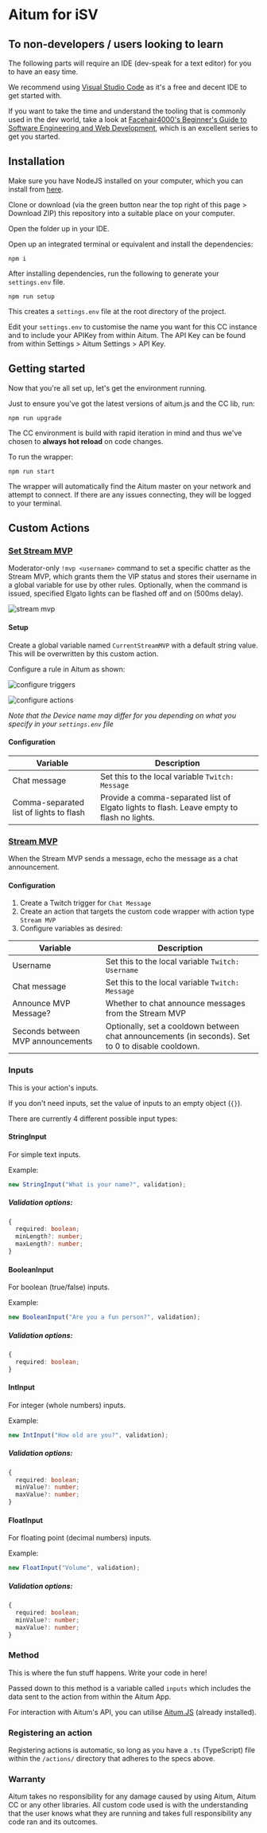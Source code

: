 # Aitum for iSV

## To non-developers / users looking to learn

The following parts will require an IDE (dev-speak for a text editor) for you to have an easy time.

We recommend using [Visual Studio Code](https://code.visualstudio.com/) as it's a free and decent IDE to get started with.

If you want to take the time and understand the tooling that is commonly used in the dev world, take a look at [Facehair4000's Beginner's Guide to Software Engineering and Web Development](https://www.youtube.com/watch?v=Wt47gSihb5s&list=PLJjxqjPti-LfbLhTs-XSNecyqBOtRB0fS), which is an excellent series to get you started.

## Installation

Make sure you have NodeJS installed on your computer, which you can install from [here](https://nodejs.org/en/).

Clone or download (via the green button near the top right of this page > Download ZIP) this repository into a suitable place on your computer.

Open the folder up in your IDE.

Open up an integrated terminal or equivalent and install the dependencies:

```
npm i
```

After installing dependencies, run the following to generate your `settings.env` file.

```
npm run setup
```

This creates a `settings.env` file at the root directory of the project.

Edit your `settings.env` to customise the name you want for this CC instance and to include your APIKey from within Aitum.
The API Key can be found from within Settings > Aitum Settings > API Key.

## Getting started

Now that you're all set up, let's get the environment running.

Just to ensure you've got the latest versions of aitum.js and the CC lib, run:

```
npm run upgrade
```

The CC environment is build with rapid iteration in mind and thus we've chosen to **always hot reload** on code changes.

To run the wrapper:

```
npm run start
```

The wrapper will automatically find the Aitum master on your network and attempt to connect.
If there are any issues connecting, they will be logged to your terminal.

## Custom Actions

### [Set Stream MVP](src/actions/SetStreamMVP.ts)

Moderator-only `!mvp <username>` command to set a specific chatter as the Stream MVP, which grants them the VIP status and stores their username in a global variable for use by other rules. Optionally, when the command is issued, specified Elgato lights can be flashed off and on (500ms delay).

![stream mvp](assets/stream-mvp.png)

#### Setup

Create a global variable named `CurrentStreamMVP` with a default string value. This will be overwritten by this custom action.

Configure a rule in Aitum as shown:

![configure triggers](assets/stream-mvp-rule-triggers.png)

![configure actions](assets/stream-mvp-rule-actions.png)

_Note that the Device name may differ for you depending on what you specify in your `settings.env` file_

#### Configuration

| Variable                                | Description                                                                               |
| --------------------------------------- | ----------------------------------------------------------------------------------------- |
| Chat message                            | Set this to the local variable `Twitch: Message`                                          |
| Comma-separated list of lights to flash | Provide a comma-separated list of Elgato lights to flash. Leave empty to flash no lights. |

### [Stream MVP](src/actions/StreamMVP.ts)

When the Stream MVP sends a message, echo the message as a chat announcement.

#### Configuration

1. Create a Twitch trigger for `Chat Message`
2. Create an action that targets the custom code wrapper with action type `Stream MVP`
3. Configure variables as desired:

| Variable                          | Description                                                                                       |
| --------------------------------- | ------------------------------------------------------------------------------------------------- |
| Username                          | Set this to the local variable `Twitch: Username`                                                 |
| Chat message                      | Set this to the local variable `Twitch: Message`                                                  |
| Announce MVP Message?             | Whether to chat announce messages from the Stream MVP                                             |
| Seconds between MVP announcements | Optionally, set a cooldown between chat announcements (in seconds). Set to 0 to disable cooldown. |

### Inputs

This is your action's inputs.

If you don't need inputs, set the value of inputs to an empty object (`{}`).

There are currently 4 different possible input types:

#### StringInput

For simple text inputs.

Example:

```ts
new StringInput("What is your name?", validation);
```

##### Validation options:

```ts
{
  required: boolean;
  minLength?: number;
  maxLength?: number;
}
```

#### BooleanInput

For boolean (true/false) inputs.

Example:

```ts
new BooleanInput("Are you a fun person?", validation);
```

##### Validation options:

```ts
{
  required: boolean;
}
```

#### IntInput

For integer (whole numbers) inputs.

Example:

```ts
new IntInput("How old are you?", validation);
```

##### Validation options:

```ts
{
  required: boolean;
  minValue?: number;
  maxValue?: number;
}
```

#### FloatInput

For floating point (decimal numbers) inputs.

Example:

```ts
new FloatInput("Volume", validation);
```

##### Validation options:

```ts
{
  required: boolean;
  minValue?: number;
  maxValue?: number;
}
```

### Method

This is where the fun stuff happens. Write your code in here!

Passed down to this method is a variable called `inputs` which includes the data sent to the action from within the Aitum App.

For interaction with Aitum's API, you can utilise [Aitum.JS](https://www.npmjs.com/package/aitum.js) (already installed).

### Registering an action

Registering actions is automatic, so long as you have a `.ts` (TypeScript) file within the `/actions/` directory that adheres to the specs above.

### Warranty

Aitum takes no responsibility for any damage caused by using Aitum, Aitum CC or any other libraries.
All custom code used is with the understanding that the user knows what they are running and takes full responsibility any code ran and its outcomes.
